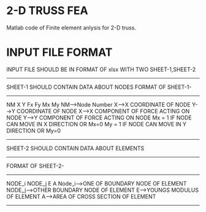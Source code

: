 # 2-D TRUSS FEA
Matlab code of Finite element anlysis for 2-D truss.
# INPUT FILE FORMAT
INPUT FILE SHOULD BE IN FORMAT OF xlsx WITH TWO SHEET-1,SHEET-2
___________________________
SHEET-1 SHOULD CONTAIN DATA ABOUT NODES
FORMAT OF SHEET-1-
______________________
NM  X  Y  Fx  Fy  Mx  My
NM-->Node Number
X-->X COORDINATE OF NODE
Y-->Y COORDINATE OF NODE
X-->X COMPONENT OF FORCE ACTING ON NODE
Y-->Y COMPONENT OF FORCE ACTING ON NODE
Mx = 1 IF NODE CAN MOVE IN X DIRECTION OR Mx=0
My = 1 IF NODE CAN MOVE IN Y DIRECTION OR My=0
_________________________________
SHEET-2 SHOULD CONTAIN DATA ABOUT ELEMENTS
____________________
FORMAT OF SHEET-2-
______________________
NODE_i  NODE_j  E  A
Node_i-->ONE OF BOUNDARY NODE OF ELEMENT
NODE_j-->OTHER BOUNDARY NODE OF ELEMENT
E-->YOUNGS MODULUS OF ELEMENT
A-->AREA OF CROSS SECTION OF ELEMENT
_________________________________
